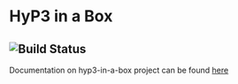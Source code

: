 # HyP3 in a Box
![Build Status](http://asf-docs.s3-website-us-west-2.amazonaws.com/hyp3-in-a-box/build_status.svg)
----------------------------------------
Documentation on hyp3-in-a-box project can be found [here](http://asf-docs.s3-website-us-west-2.amazonaws.com/hyp3-in-a-box/)
